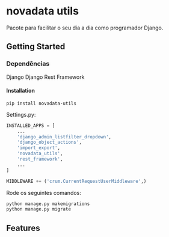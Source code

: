 # novadata utils
Pacote para facilitar o seu dia a dia como programador Django.

## Getting Started

### Dependências
Django
Django Rest Framework

#### Installation
```shell
pip install novadata-utils
```

Settings.py:
```python
INSTALLED_APPS = [
    ...
    'django_admin_listfilter_dropdown',
    'django_object_actions',
    'import_export',
    'novadata_utils',
    'rest_framework',
    ...
]

MIDDLEWARE += ('crum.CurrentRequestUserMiddleware',)
```

Rode os seguintes comandos:
```python
python manage.py makemigrations
python manage.py migrate
```

## Features
